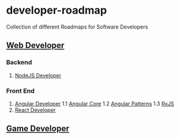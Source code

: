 # developer-roadmap
Collection of different Roadmaps for Software Developers


## [Web Developer](https://github.com/kamranahmedse/developer-roadmap)

### Backend
1. [NodeJS Developer](https://github.com/aliyr/Nodejs-Developer-Roadmap)

### Front End
1. [Angular Developer](https://github.com/sulco/angular-developer-roadmap)
   1.1 [Angular Core](https://medium.com/better-programming/19-things-you-need-to-learn-to-become-an-effective-angular-developer-c0ccfa51222a)
   1.2 [Angular Patterns](https://medium.com/ngx-rocket/the-missing-introduction-to-angular-and-modern-design-patterns-43e8815c2801)
   1.3 [RxJS](https://blog.angular-university.io/angular-2-redux-ngrx-rxjs/)
2. [React Developer](https://github.com/adam-golab/react-developer-roadmap)

## [Game Developer](https://github.com/utilForever/game-developer-roadmap)
